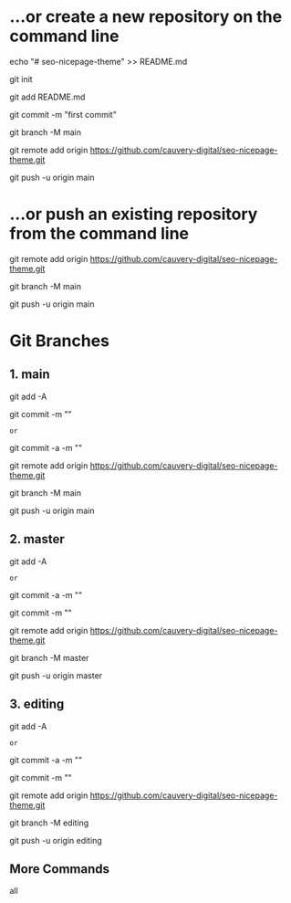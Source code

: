 # …or create a new repository on the command line

echo "# seo-nicepage-theme" >> README.md

git init

git add README.md

git commit -m "first commit"

git branch -M main

git remote add origin https://github.com/cauvery-digital/seo-nicepage-theme.git

git push -u origin main

# …or push an existing repository from the command line

git remote add origin https://github.com/cauvery-digital/seo-nicepage-theme.git

git branch -M main

git push -u origin main

# Git Branches

## 1. main

git add -A

git commit -m ""

    or

git commit -a -m ""

git remote add origin https://github.com/cauvery-digital/seo-nicepage-theme.git

git branch -M main

git push -u origin main

## 2. master

git add -A

    or

git commit -a -m ""

git commit -m ""

git remote add origin https://github.com/cauvery-digital/seo-nicepage-theme.git

git branch -M master

git push -u origin master

## 3. editing

git add -A

    or

git commit -a -m ""

git commit -m ""

git remote add origin https://github.com/cauvery-digital/seo-nicepage-theme.git

git branch -M editing

git push -u origin editing

## More Commands

all